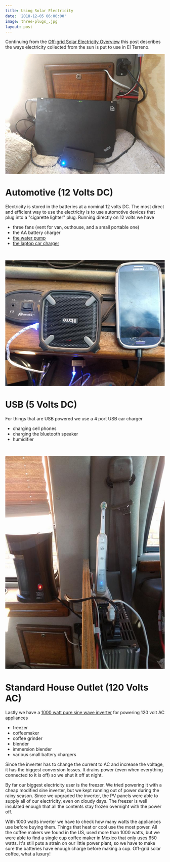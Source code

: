 ```yaml
---
title: Using Solar Electricity
date: '2018-12-05 06:00:00'
image: three-plugs_.jpg
layout: post
---
```


Continuing from the [Off-grid Solar Electricity Overview](https://reverdecer.annalisagross.com/2018/10/05/off-grid-solar-electricity-overview/) this post describes the ways electricity collected from the sun is put to use in El Terreno.

[![](/images/laptop-charger_.jpg)](/images/laptop-charger.jpg)

# Automotive (12 Volts DC)

Electricity is stored in the batteries at a nominal 12 volts DC. The most direct and efficient way to use the electricity is to use automotive devices that plug into a "cigarette lighter" plug. Running directly on 12 volts we have 
* three fans (vent for van, outhouse, and a small portable one) 
* the AA battery charger
* [the water pump](https://reverdecer.annalisagross.com/2018/08/18/saving-for-a-not-rainy-day/)
* [the laptop car charger](https://www.amazon.com/gp/product/B005I56RM2/ref=as_li_tl?ie=UTF8&tag=annalisa144-20&camp=1789&creative=9325&linkCode=as2&creativeASIN=B005I56RM2&linkId=b8843bffdc80849436360a6b9b62eeba)

<br>

[![](/images/usb-charger_.jpg)](/images/usb-charger.jpg)

# USB (5 Volts DC)

For things that are USB powered we use a 4 port USB car charger
* charging cell phones
* charging the bluetooth speaker
* humidifier

<br>

[![](/images/powering-coffee-and-toothbrush_.jpg)](/images/powering-coffee-and-toothbrush.jpg)


# Standard House Outlet (120 Volts AC)

Lastly we have a [1000 watt pure sine wave inverter](https://www.amazon.com/gp/product/B0131L8NLM/ref=as_li_tl?ie=UTF8&tag=annalisa144-20&camp=1789&creative=9325&linkCode=as2&creativeASIN=B0131L8NLM&linkId=6bb08826365351ac945b6b099266d097) for powering 120 volt AC appliances
* freezer
* coffeemaker
* coffee grinder
* blender
* immersion blender
* various small battery chargers

Since the inverter has to change the current to AC and increase the voltage, it has the biggest conversion losses. It drains power (even when everything connected to it is off) so we shut it off at night.

By far our biggest electricity user is the freezer. We tried powering it with a cheap modified sine inverter, but we kept running out of power during the rainy season.  Since we upgraded the inverter, the PV panels were able to supply all of our electricity, even on cloudy days.  The freezer is well insulated enough that all the contents stay frozen overnight with the power off.

With 1000 watts inverter we have to check how many watts the appliances use before buying them.  Things that heat or cool use the most power.  All the coffee makers we found in the US, used more than 1000 watts, but we were able to find a single cup coffee maker in Mexico that only uses 650 watts. It's still puts a strain on our little power plant, so we have to make sure the batteries have enough charge before making a cup. Off-grid solar coffee, what a luxury!





